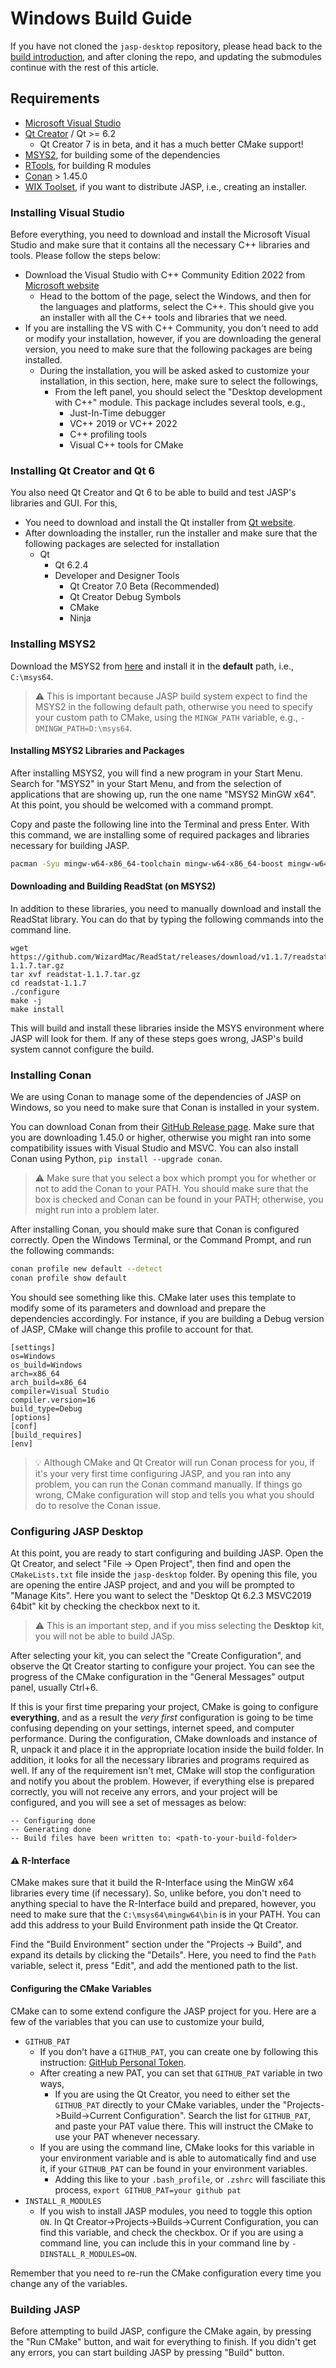 # Windows Build Guide

If you have not cloned the `jasp-desktop` repository, please head back to the [build introduction](Docs/development/jasp-building-guide.md), and after cloning the repo, and updating the submodules continue with the rest of this article.

## Requirements

- [Microsoft Visual Studio](https://visualstudio.microsoft.com/downloads/)
- [Qt Creator](https://www.qt.io/download) / Qt >= 6.2
    - Qt Creator 7 is in beta, and it has a much better CMake support!
- [MSYS2](https://www.msys2.org/), for building some of the dependencies
- [RTools](https://cran.r-project.org/bin/windows/Rtools/rtools40.html), for building R modules
- [Conan](https://github.com/conan-io/conan/releases) > 1.45.0
- [WIX Toolset](https://wixtoolset.org), if you want to distribute JASP, i.e., creating an installer.

### Installing Visual Studio

Before everything, you need to download and install the Microsoft Visual Studio and make sure that it contains all the necessary C++ libraries and tools. Please follow the steps below:

- Download the Visual Studio with C++ Community Edition 2022 from [Microsoft website](https://visualstudio.microsoft.com/downloads/)
	- Head to the bottom of the page, select the Windows, and then for the languages and platforms, select the C++. This should give you an installer with all the C++ tools and libraries that we need.
- If you are installing the VS with C++ Community, you don't need to add or modify your installation, however, if you are downloading the general version, you need to make sure that the following packages are being installed.
	- During the installation, you will be asked asked to customize your installation, in this section, here, make sure to select the followings, 
		- From the left panel, you should select the "Desktop development with C++" module. This package includes several tools, e.g.,
			- Just-In-Time debugger
			- VC++ 2019 or VC++ 2022
			- C++ profiling tools
			- Visual C++ tools for CMake

### Installing Qt Creator and Qt 6

You also need Qt Creator and Qt 6 to be able to build and test JASP's libraries and GUI. For this, 

- You need to download and install the Qt installer from [Qt website](https://www.qt.io/download).
- After downloading the installer, run the installer and make sure that the following packages are selected for installation
	- Qt
		- Qt 6.2.4
		- Developer and Designer Tools
			- Qt Creator 7.0 Beta (Recommended)
			- Qt Creator Debug Symbols
			- CMake
			- Ninja

### Installing MSYS2 

Download the MSYS2 from [here](https://www.msys2.org/) and install it in the **default** path, i.e., `C:\msys64`.

> ⚠️ This is important because JASP build system expect to find the MSYS2 in the following default path, otherwise you need to specify your custom path to CMake, using the `MINGW_PATH` variable, e.g., `-DMINGW_PATH=D:\msys64`.

#### Installing MSYS2 Libraries and Packages

After installing MSYS2, you will find a new program in your Start Menu. Search for "MSYS2" in your Start Menu, and from the selection of applications that are showing up, run the one name "MSYS2 MinGW x64". At this point, you should be welcomed with a command prompt.

Copy and paste the following line into the Terminal and press Enter. With this command, we are installing some of required packages and libraries necessary for building JASP.

```bash
pacman -Syu mingw-w64-x86_64-toolchain mingw-w64-x86_64-boost mingw-w64-x86_64-jsoncpp bison flex make autoconf automake git
```

#### Downloading and Building ReadStat (on MSYS2)

In addition to these libraries, you need to manually download and install the ReadStat library. You can do that by typing the following commands into the command line.

```
wget https://github.com/WizardMac/ReadStat/releases/download/v1.1.7/readstat-1.1.7.tar.gz
tar xvf readstat-1.1.7.tar.gz
cd readstat-1.1.7
./configure
make -j
make install
```

This will build and install these libraries inside the MSYS environment where JASP will look for them. If any of these steps goes wrong, JASP's build system cannot configure the build.

### Installing Conan

We are using Conan to manage some of the dependencies of JASP on Windows, so you need to make sure that Conan is installed in your system.

You can download Conan from their [GitHub Release page](https://github.com/conan-io/conan/releases). Make sure that you are downloading 1.45.0 or higher, otherwise you might ran into some compatibility issues with Visual Studio and MSVC. You can also install Conan using Python, `pip install --upgrade conan`.

> ⚠️ Make sure that you select a box which prompt you for whether or not to add the Conan to your PATH. You should make sure that the box is checked and Conan can be found in your PATH; otherwise, you might run into a problem later.

After installing Conan, you should make sure that Conan is configured correctly. Open the Windows Terminal, or the Command Prompt, and run the following commands:

```bash
conan profile new default --detect
conan profile show default
```

You should see something like this. CMake later uses this template to modify some of its parameters and download and prepare the dependencies accordingly. For instance, if you are building a Debug version of JASP, CMake will change this profile to account for that.

```
[settings]
os=Windows
os_build=Windows
arch=x86_64
arch_build=x86_64
compiler=Visual Studio
compiler.version=16
build_type=Debug
[options]
[conf]
[build_requires]
[env]
```

> 💡 Although CMake and Qt Creator will run Conan process for you, if it's your very first time configuring JASP, and you ran into any problem, you can run the Conan command manually. If things go wrong, CMake configuration will stop and tells you what you should do to resolve the Conan issue. 

### Configuring JASP Desktop

At this point, you are ready to start configuring and building JASP. Open the Qt Creator, and select "File → Open Project", then find and open the `CMakeLists.txt` file inside the `jasp-desktop` folder. By opening this file, you are opening the entire JASP project, and and you will be prompted to "Manage Kits". Here you want to select the "Desktop Qt 6.2.3 MSVC2019 64bit" kit by checking the checkbox next to it. 

> ⚠️ This is an important step, and if you miss selecting the **Desktop** kit, you will not be able to build JASp.

After selecting your kit, you can select the "Create Configuration", and observe the Qt Creator starting to configure your project. You can see the progress of the CMake configuration in the "General Messages" output panel, usually Ctrl+6.

If this is your first time preparing your project, CMake is going to configure **everything**, and as a result the *very first* configuration is going to be time confusing depending on your settings, internet speed, and computer performance. During the configuration, CMake downloads and instance of R, unpack it and place it in the appropriate location inside the build folder. In addition, it looks for all the necessary libraries and programs required as well. If any of the requirement isn't met, CMake will stop the configuration and notify you about the problem. However, if everything else is prepared correctly, you will not receive any errors, and your project will be configured, and you will see a set of messages as below:

```
-- Configuring done
-- Generating done
-- Build files have been written to: <path-to-your-build-folder>
```

#### ⚠️ R-Interface 

CMake makes sure that it build the R-Interface using the MinGW x64 libraries every time (if necessary). So, unlike before, you don't need to anything special to have the R-Interface build and prepared, however, you need to make sure that the `C:\msys64\mingw64\bin` is in your PATH. You can add this address to your Build Environment path inside the Qt Creator.

Find the "Build Environment" section under the "Projects -> Build", and expand its details by clicking the "Details". Here, you need to find the `Path` variable, select it, press "Edit", and add the mentioned path to the list.

#### Configuring the CMake Variables

CMake can to some extend configure the JASP project for you. Here are a few of the variables that you can use to customize your build,

- `GITHUB_PAT`
	- If you don't have a `GITHUB_PAT`, you can create one by following this instruction: [GitHub Personal Token](https://docs.github.com/en/authentication/keeping-your-account-and-data-secure/creating-a-personal-access-token).
	- After creating a new PAT, you can set that `GITHUB_PAT` variable in two ways,
		- If you are using the Qt Creator, you need to either set the `GITHUB_PAT` directly to your CMake variables, under the "Projects->Build->Current Configuration". Search the list for `GITHUB_PAT`, and paste your PAT value there. This will instruct the CMake to use your PAT whenever necessary. 
	- If you are using the command line, CMake looks for this variable in your environment variable and is able to automatically find and use it, if your `GITHUB_PAT` can be found in your environment variables.
		- Adding this like to your `.bash_profile`, or `.zshrc` will fasciliate this process, `export GITHUB_PAT=your github pat`
- `INSTALL_R_MODULES`
	- If you wish to install JASP modules, you need to toggle this option `ON`. In Qt Creator->Projects->Builds->Current Configuration, you can find this variable, and check the checkbox. Or if you are using a command line, you can include this in your command line by `-DINSTALL_R_MODULES=ON`.

Remember that you need to re-run the CMake configuration every time you change any of the variables.


### Building JASP

Before attempting to build JASP, configure the CMake again, by pressing the "Run CMake" button, and wait for everything to finish. If you didn't get any errors, you can start building JASP by pressing "Build" button.
